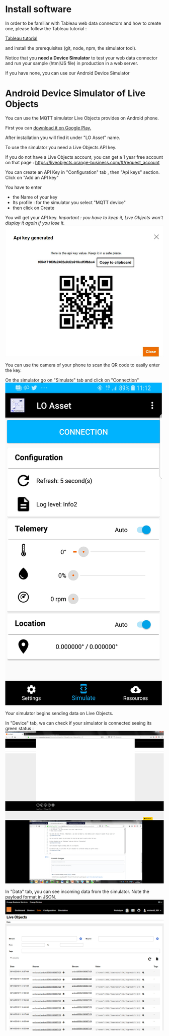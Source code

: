 # Install software #
In order to be familiar with Tableau web data connectors and how to create one, please follow the Tableau tutorial :

[Tableau tutorial](http://tableau.github.io/webdataconnector/docs/)

and install the prerequisites (git, node, npm, the simulator tool).

Notice that you **need a Device Simulator** to test your web data connector and run your sample (html/JS file) in production in a web server.

If you have none, you can use our Android Device Simulator

# Android Device Simulator of Live Objects #

You can use the MQTT simulator Live Objects provides on Android phone.

First you can [download it on Google Play.](https://play.google.com/store/apps/details?id=com.orange.lo.assetdemo)

After installation you will find it under "LO Asset" name.

To use the simulator you need a Live Objects API key.

If you do not have a Live Objects account, you can get a 1 year free account on that page : https://liveobjects.orange-business.com/#/request_account

You can create an API Key in "Configuration" tab , then "Api keys" section.
Click on "Add an API key"

You have to enter 
* the Name of your key
* Its profile : for the simulator you select "MQTT device"
* then click on Create

You will get your API key. *Important : you have to keep it, Live Objects won't display it again if you lose it.*
![](img/simul1.jpg)

You can use the camera of your phone to scan the QR code to easily enter the key.

On the simulator go on "Simulate" tab and click on "Connection"
![](img/simul2.jpg)

Your simulator begins sending data on Live Objects.

In "Device" tab, we can check if your simulator is connected seeing its green status :
![](img/simul3.jpg)

In "Data" tab, you can see incoming data from the simulator. Note the payload format in JSON.
![](img/simul4.jpg)
